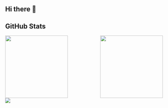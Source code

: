## Hi there 👋

## GitHub Stats

 <div style="display: flex; flex-direction: column; flex;">
    <div style="display: flex; flex-direction: row; flex; justify-content: space-between;">
        <img height=200 src="https://github-readme-stats-amber-kappa-46.vercel.app/api?username=pellia&show_icons=github&hide_icon=true" />
        <img height=200 src="https://github-readme-stats-amber-kappa-46.vercel.app/api/top-langs?username=pellia&layout=compact&langs_count=6&card_width=300" />
    </div>
    <img src="https://streak-stats.demolab.com?user=pellia&mode=daily&card_width=700&card_height=200)">
 </div>

<!-- ## Weekly Development Activity

[![Weekly Development Activity](https://github-readme-stats-amber-kappa-46.vercel.app/api/wakatime?username=pellia)](https://github.com/pellia/github-readme-stats) -->
